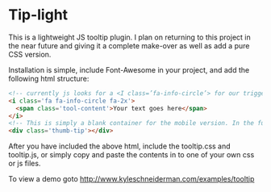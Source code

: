 Tip-light
=========

This is a lightweight JS tooltip plugin. I plan on returning to this project in the near future and giving it a complete make-over as well as add a pure CSS version.

Installation is simple, include Font-Awesome in your project, and add the following html structure:
```html
<!-- currently js looks for a <I class=’fa-info-circle’> for our trigger --> 
<i class='fa fa-info-circle fa-2x'>
  <span class='tool-content'>Your text goes here</span>
</i>
<!-- This is simply a blank container for the mobile version. In the future, I will be adding code that will automatically take care of this, but for now, go ahead and include it. -->
<div class='thumb-tip'></div>
```

After you have included the above html, include the tooltip.css and tooltip.js, or simply copy and paste the contents in to one of your own css or js files.

To view a demo goto <a href='http://www.kyleschneiderman.com/examples/tooltip'>http://www.kyleschneiderman.com/examples/tooltip</a>
